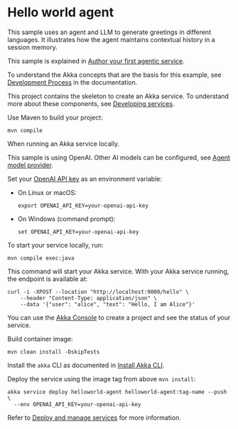 # Hello world agent

This sample uses an agent and LLM to generate greetings in different languages. It illustrates how the agent maintains contextual history in a session memory.

This sample is explained in [Author your first agentic service](https://doc.akka.io/getting-started/author-your-first-service.html).

To understand the Akka concepts that are the basis for this example, see [Development Process](https://doc.akka.io/concepts/development-process.html) in the documentation.

This project contains the skeleton to create an Akka service. To understand more about these components, see [Developing services](https://doc.akka.io/java/index.html).

Use Maven to build your project:

```shell
mvn compile
```

When running an Akka service locally.

This sample is using OpenAI. Other AI models can be configured, see [Agent model provider](https://doc.akka.io/java/agents.html#_model).

Set your [OpenAI API key](https://platform.openai.com/api-keys) as an environment variable:

- On Linux or macOS:
  ```shell
  export OPENAI_API_KEY=your-openai-api-key
  ```

- On Windows (command prompt):
  ```shell
  set OPENAI_API_KEY=your-openai-api-key
  ```

To start your service locally, run:

```shell
mvn compile exec:java
```

This command will start your Akka service. With your Akka service running, the endpoint is available at:

```shell
curl -i -XPOST --location "http://localhost:9000/hello" \
    --header "Content-Type: application/json" \
    --data '{"user": "alice", "text": "Hello, I am Alice"}'
```

You can use the [Akka Console](https://console.akka.io) to create a project and see the status of your service.

Build container image:

```shell
mvn clean install -DskipTests
```

Install the `akka` CLI as documented in [Install Akka CLI](https://doc.akka.io/reference/cli/index.html).

Deploy the service using the image tag from above `mvn install`:

```shell
akka service deploy helloworld-agent helloworld-agent:tag-name --push \
  --env OPENAI_API_KEY=your-openai-api-key
```

Refer to [Deploy and manage services](https://doc.akka.io/operations/services/deploy-service.html) for more information.
